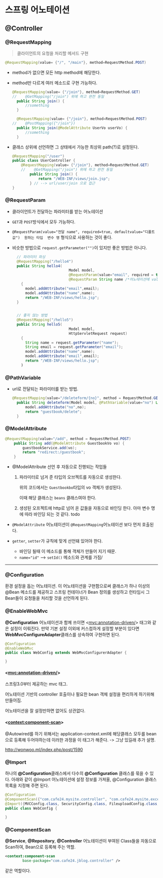 # 스프링 어노테이션

##  @Controller


### @RequestMapping

> 클라이언트의 요청을 처리할 메서드 구현

```java
@RequestMapping(value= {"/", "/main"}, method=RequestMethod.POST)
```

- method가 없으면 모든 http method에 해당한다.

- method만 다르게 여러 메소드로 구현 가능하다.

  ```java
  @RequestMapping(value= {"/join"}, method=RequestMethod.GET)
  //	@GetMapping("/join") 위에 하고 완전 동일
  	public String join() {
  		//something
  	}
  
  	@RequestMapping(value= {"/join"}, method=RequestMethod.POST)
  //	@PostMapping({"/join"})
  	public String join(@ModelAttribute UserVo userVo) {
  		//something
  	}
  ```

- 클래스 상위에 선언하면 그 상태에서 가능한 최상위 path(?)로 설정된다.

  ```java
  @RequestMapping("/user")
  public class UserController {
      @RequestMapping(value= {"/join"}, method=RequestMethod.GET)
      //	@GetMapping("/join") 위에 하고 완전 동일
          public String join() {
              return "/WEB-INF/views/join.jsp";
          } // --> url/user/join 으로 접근
  }
  ```

  

### @RequestParam

- 클라이언트가 전달하는 파라미터를 받는 어노테이션

- `GET`과 `POST`방식에서 모두 가능하다.

- `@RequestParam(value="전달 name", required=true, defaultvalue="디폴트 값")  원하는 타입  변수 명`  형식으로 사용하는 것이 좋다.

- 비슷한 방법으로 `request.getParameter("")`이 있지만 좋은 방법은 아니다.

  ```java
  	// 파라미터 파싱
  	@RequestMapping("/hello4")
  	public String hello4(
  							Model model,
  							@RequestParam(value="email", required = true, defaultValue="") String email,
  							@RequestParam String name /*어노테이션에 value 생략시 변수 이름으로 parameter name을 찾는다 */) 
      {
  		model.addAttribute("email",email);
  		model.addAttribute("name",name);
  		return "/WEB-INF/views/hello.jsp";	
  	}
  	
  
  	// 좋지 않는 방법
  	@RequestMapping("/hello5")
  	public String hello5(
  							Model model,
  							HttpServletRequest request)
      {
  		String name = request.getParameter("name");
  		String email = request.getParameter("email");
  		model.addAttribute("name",name);
  		model.addAttribute("email",email);
  		return "/WEB-INF/views/hello.jsp";	
      )
  ```

### @PathVariable

- url로 전달되는 파라미터를 받는 방법.

  ```java
  @RequestMapping(value="/deleteform/{no}", method = RequestMethod.GET)
  	public String deleteform(Model model, @PathVariable(value="no") Long no) {
  		model.addAttribute("no",no);
  		return "guestbook/delete";
  	}
  ```

### @ModelAttribute

```java
@RequestMapping(value="/add", method = RequestMethod.POST)
	public String add(@ModelAttribute GuestbookVo vo) {
		guestbookService.add(vo);
		return "redirect:/guestbook";
	}
```

- @ModelAttribute 선언 후 자동으로 진행되는 작업들

  1. 파라미터로 넘겨 준 타입의 오브젝트를 자동으로 생성한다.

     위의 코드에서는 `Guestbookbo`타입의 vo 객체가 생성된다.

     이때 해당 클래스는 `beans` 클래스여야 한다.

  2. 생성된 오프젝트에 http로 넘어 온 값들을 자동으로 바인딩 한다. 아마 변수 명에 따라 바인딩 되는 것 같다. todo

- `@ModelAttribute` 어노테이션이 `@RequestMapping`어노테이션 보다 먼저 호출된다.

- `getter`, `setter`가 규칙에 맞게 선언돼 있어야 한다.

  - 바인딩 될때 이 메소드를 통해 객체가 만들어 지기 때문.
  - `name="id"` --> `setId()` 메소드와 관계를 가짐/



---

### @Configuration

환경 설정을 돕는 어노테이션. 이 어노테이션을 구현함으로써 클래스가 하나 이상의 @Bean 메소드를 제공하고 스프링 컨테이너가 Bean 정의를 생성하고 런타임시 그 Bean들이 요청들을 처리할 것을 선언하게 된다. 



### @EnableWebMvc

**@Configuration** 어노테이션과 함께 쓰이면 <<mvc:annotation-driven/>> 태그와 같은 설정이 이뤄진다. 만약 기본 설정 이외에 커스컴하게 설정할 부분이 있다면 **WebMvcConfigureAdapter**클래스를 상속하여 구현하면 된다. 

```java
@Configuration
@EnableWebMvc
public class WebConfig extends WebMvcConfigurerAdapter {

}
```

####  <<mvc:annotation-driven/>>

스프링3.0부터 제공하는 mvc 태그.

어노테이션 기반의 controller 호출이나 필요한 bean 객체 설정을 편리하게 하기위해 만들어짐.

어노테이션을 잘 설정만하면 없어도 상관없다.

#### <<context:component-scan>>

@Autowired를 하기 위해서는 application-context.xml에 해당클래스 모두를 bean으로 등록해 두어야하는데 이러한 과정을 이 태그가 해준다. -> 그냥 있길래 추가 설명.

<http://wonwoo.ml/index.php/post/1590>



### @Import

하나의 **@Configuration**클래스에서 다수의 **@Configuration** 클래스를 묶을 수 있다. 아래와 같이 @Import 어노테이션에 설정 정보를 가져올, @Configuration 클래스 목록을 지정해 주면 된다.

```java
@Configuration
@ComponentScan({"com.cafe24.mysite.controller", "com.cafe24.mysite.exception"})
@Import({MVCConfig.class, SecurityConfig.class, FileuploadConfig.class, MessageConfig.class})
public class WebConfig {
	
}
```

### @ComponentScan

**@Service**, **@Repository**, **@Controller** 어노테이션이 부여된 Class들을 자동으로 Scan하여, Bean으로 등록해 주는 역할.

```xml
<context:component-scan
		base-package="com.cafe24.jblog.controller" />
```

같은 역할이다.